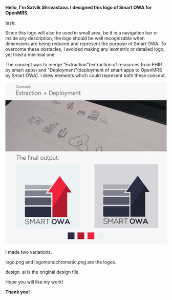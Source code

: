 <b> Hello, I'm Satvik Shrivastava. I designed this logo of Smart OWA for OpenMRS.</b>

task: 

<p>Since this logo will also be used in small area, be it in a navigation bar or inside any description, the logo should be well recognizable when dimensions are being reduced and represent the purpose of Smart OWA. To overcome these obstacles, I avoided making any isometric or detailed logo, yet tried a minimial one. </p>

The concept was to merge "Extraction"(extraction of resources from FHIR by smart apps) and "Deployment"(deployment of smart apps to OpenMRS by Smart OWA). I drew elements which could represent both these concept.

<img src = "https://github.com/satvikshri/OpenMRS-submissions/blob/master/SmartOwaLogo/header.jpg">

<img src = "https://github.com/satvikshri/OpenMRS-submissions/blob/master/SmartOwaLogo/preview.jpg">

I made two variations. 

logo.png and logomonochromatic.png are the logos.

design. ai is the original design file.

Hope you will like my work!

<b>Thank you! </b>

